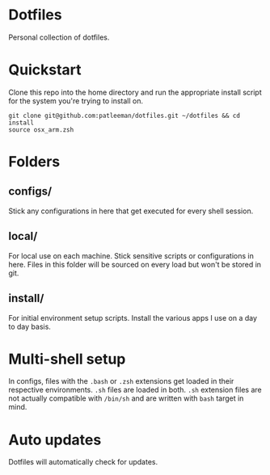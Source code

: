 # Dotfiles

Personal collection of dotfiles.

# Quickstart

Clone this repo into the home directory and run the appropriate install script for the system you're trying to install on.

```
git clone git@github.com:patleeman/dotfiles.git ~/dotfiles && cd install
source osx_arm.zsh
```

# Folders

## configs/

Stick any configurations in here that get executed for every shell session.

## local/

For local use on each machine. Stick sensitive scripts or configurations in here. Files in this folder will be sourced on every load but won't be stored in git.

## install/

For initial environment setup scripts. Install the various apps I use on a day to day basis.

# Multi-shell setup

In configs, files with the `.bash` or `.zsh` extensions get loaded in their respective environments. `.sh` files are loaded in both. `.sh` extension files are not actually compatible with `/bin/sh` and are written with `bash` target in mind.

# Auto updates

Dotfiles will automatically check for updates.
